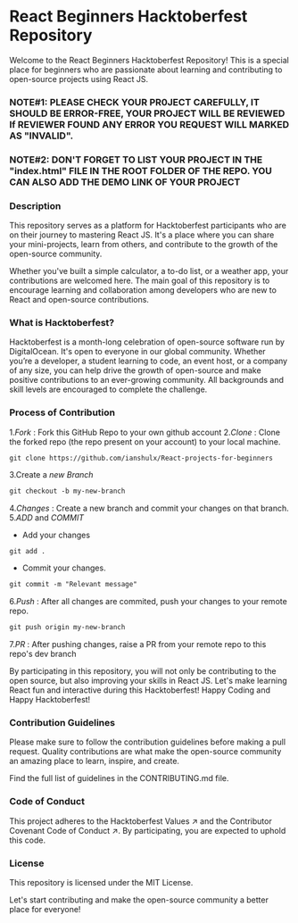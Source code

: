 <h1>React Beginners Hacktoberfest Repository</h1>

Welcome to the React Beginners Hacktoberfest Repository! This is a special place for beginners who are passionate about learning and contributing to open-source projects using React JS.
<h3>NOTE#1: PLEASE CHECK YOUR PR0JECT CAREFULLY, IT SHOULD BE ERROR-FREE, YOUR PROJECT WILL BE REVIEWED If REVIEWER FOUND ANY ERROR YOU REQUEST WILL MARKED AS "INVALID".<h3>

   
<h3>NOTE#2: DON'T FORGET TO LIST YOUR PROJECT IN THE "index.html" FILE IN THE ROOT FOLDER OF THE REPO. YOU CAN ALSO ADD THE DEMO LINK OF YOUR PROJECT<h3>
<h3>Description</h3>

This repository serves as a platform for Hacktoberfest participants who are on their journey to mastering React JS. It's a place where you can share your mini-projects, learn from others, and contribute to the growth of the open-source community.

Whether you've built a simple calculator, a to-do list, or a weather app, your contributions are welcomed here. The main goal of this repository is to encourage learning and collaboration among developers who are new to React and open-source contributions.

<h3>What is Hacktoberfest?</h3>

Hacktoberfest is a month-long celebration of open-source software run by DigitalOcean. It's open to everyone in our global community. Whether you’re a developer, a student learning to code, an event host, or a company of any size, you can help drive the growth of open-source and make positive contributions to an ever-growing community. All backgrounds and skill levels are encouraged to complete the challenge.

### Process of Contribution

1._Fork_ : Fork this GitHub Repo to your own github account
2._Clone_ : Clone the forked repo (the repo present on your account) to your local machine.

```terminal
git clone https://github.com/ianshulx/React-projects-for-beginners
```

3.Create a _new Branch_

```markdown
git checkout -b my-new-branch
```

4._Changes_ : Create a new branch and commit your changes on that branch.
5._ADD_ and _COMMIT_

- Add your changes

```markdown
git add .
```

- Commit your changes.

```markdown
git commit -m "Relevant message"
```

6._Push_ : After all changes are commited, push your changes to your remote repo.

```markdown
git push origin my-new-branch
```

7._PR_ : After pushing changes, raise a PR from your remote repo to this repo's dev branch

   
By participating in this repository, you will not only be contributing to the open source, but also improving your skills in React JS. Let's make learning React fun and interactive during this Hacktoberfest!
Happy Coding and Happy Hacktoberfest!

<h3>Contribution Guidelines</h3>
Please make sure to follow the contribution guidelines before making a pull request. Quality contributions are what make the open-source community an amazing place to learn, inspire, and create.

Find the full list of guidelines in the CONTRIBUTING.md file.

<h3>Code of Conduct</h3>

This project adheres to the Hacktoberfest Values ↗ and the Contributor Covenant Code of Conduct ↗. By participating, you are expected to uphold this code.


<h3>License</h3>

This repository is licensed under the MIT License.

Let's start contributing and make the open-source community a better place for everyone!



